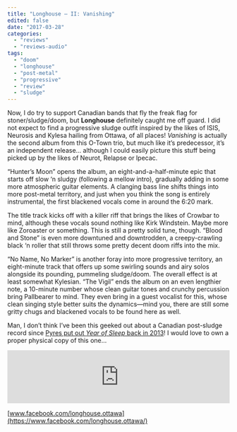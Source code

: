 ```yaml
---
title: "Longhouse – II: Vanishing"
edited: false
date: "2017-03-28"
categories:
  - "reviews"
  - "reviews-audio"
tags:
  - "doom"
  - "longhouse"
  - "post-metal"
  - "progressive"
  - "review"
  - "sludge"
---
```


Now, I do try to support Canadian bands that fly the freak flag for stoner/sludge/doom, but **Longhouse** definitely caught me off guard. I did not expect to find a progressive sludge outfit inspired by the likes of ISIS, Neurosis and Kylesa hailing from Ottawa, of all places! _Vanishing_ is actually the second album from this O-Town trio, but much like it’s predecessor, it’s an independent release… although I could easily picture this stuff being picked up by the likes of Neurot, Relapse or Ipecac.

“Hunter’s Moon” opens the album, an eight-and-a-half-minute epic that starts off slow ‘n sludgy (following a mellow intro), gradually adding in some more atmospheric guitar elements. A clanging bass line shifts things into more post-metal territory, and just when you think the song is entirely instrumental, the first blackened vocals come in around the 6:20 mark.

The title track kicks off with a killer riff that brings the likes of Crowbar to mind, although these vocals sound nothing like Kirk Windstein. Maybe more like Zoroaster or something. This is still a pretty solid tune, though. “Blood and Stone” is even more downtuned and downtrodden, a creepy-crawling black ‘n roller that still throws some pretty decent doom riffs into the mix.

“No Name, No Marker” is another foray into more progressive territory, an eight-minute track that offers up some swirling sounds and airy solos alongside its pounding, pummeling sludge/doom. The overall effect is at least somewhat Kylesian. “The Vigil” ends the album on an even lengthier note, a 10-minute number whose clean guitar tones and crunchy percussion bring Pallbearer to mind. They even bring in a guest vocalist for this, whose clean singing style better suits the dynamics—mind you, there are still some gritty chugs and blackened vocals to be found here as well.

Man, I don’t think I’ve been this geeked out about a Canadian post-sludge record since [Pyres put out _Year of Sleep_ back in 2013](https://hellbound.ca/2013/07/pyres-year-of-sleep/)! I would love to own a proper physical copy of this one…

<iframe style="border: 0; width: 100%; height: 120px;" src="https://bandcamp.com/EmbeddedPlayer/track=1264694110/size=large/bgcol=ffffff/linkcol=0687f5/tracklist=false/artwork=small/transparent=true/" width="300" height="150" seamless=""><a href="http://longhouse1.bandcamp.com/track/no-name-no-marker-2">No Name, No Marker by Longhouse</a></iframe>

[www.facebook.com/longhouse.ottawa](https://www.facebook.com/longhouse.ottawa/)
